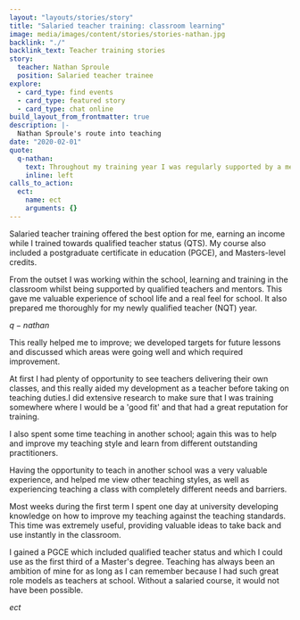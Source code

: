 ```yaml
---
layout: "layouts/stories/story"
title: "Salaried teacher training: classroom learning"
image: media/images/content/stories/stories-nathan.jpg
backlink: "./"
backlink_text: Teacher training stories
story:
  teacher: Nathan Sproule
  position: Salaried teacher trainee
explore:
  - card_type: find events
  - card_type: featured story
  - card_type: chat online
build_layout_from_frontmatter: true
description: |-
  Nathan Sproule's route into teaching
date: "2020-02-01"
quote:
  q-nathan:
    text: Throughout my training year I was regularly supported by a mentor, who I met weekly
    inline: left
calls_to_action:
  ect:
    name: ect
    arguments: {}
---
```


Salaried teacher training offered the best option for me, earning an income while I trained towards qualified teacher status (QTS). My course also included a postgraduate certificate in education (PGCE), and Masters-level credits.

From the outset I was working within the school, learning and training in the classroom whilst being supported by qualified teachers and mentors. This gave me valuable experience of school life and a real feel for school. It also prepared me thoroughly for my newly qualified teacher (NQT) year.

$q-nathan$

This really helped me to improve; we developed targets for future lessons and discussed which areas were going well and which required improvement.

At first I had plenty of opportunity to see teachers delivering their own classes, and this really aided my development as a teacher before taking on teaching duties.I did extensive research to make sure that I was training somewhere where I would be a 'good fit' and that had a great reputation for training.

I also spent some time teaching in another school; again this was to help and improve my teaching style and learn from different outstanding practitioners.

Having the opportunity to teach in another school was a very valuable experience, and helped me view other teaching styles, as well as experiencing teaching a class with completely different needs and barriers.

Most weeks during the first term I spent one day at university developing knowledge on how to improve my teaching against the teaching standards. This time was extremely useful, providing valuable ideas to take back and use instantly in the classroom.

I gained a PGCE which included qualified teacher status and which I could use as the first third of a Master's degree. Teaching has always been an ambition of mine for as long as I can remember because I had such great role models as teachers at school. Without a salaried course, it would not have been possible.

$ect$
